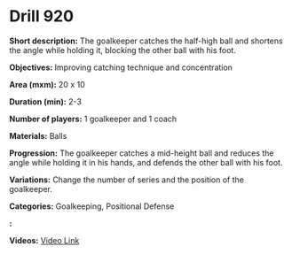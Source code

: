 # Drill 920

**Short description:**
The goalkeeper catches the half-high ball and shortens the angle while holding it, blocking the other ball with his foot.

**Objectives:**
Improving catching technique and concentration

**Area (mxm):**
20 x 10

**Duration (min):**
2-3

**Number of players:**
1 goalkeeper and 1 coach

**Materials:**
Balls

**Progression:**
The goalkeeper catches a mid-height ball and reduces the angle while holding it in his hands, and defends the other ball with his foot.

**Variations:**
Change the number of series and the position of the goalkeeper.

**Categories:**
Goalkeeping, Positional Defense

**:**


**Videos:**
[Video Link](https://www.youtube.com/embed/oPPH9u_O_0k)

